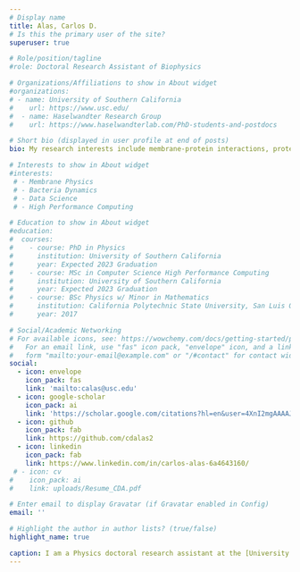 ```yaml
---
# Display name
title: Alas, Carlos D.
# Is this the primary user of the site?
superuser: true

# Role/position/tagline
#role: Doctoral Research Assistant of Biophysics

# Organizations/Affiliations to show in About widget
#organizations:
# - name: University of Southern California
#    url: https://www.usc.edu/
#  - name: Haselwandter Research Group
#    url: https://www.haselwandterlab.com/PhD-students-and-postdocs

# Short bio (displayed in user profile at end of posts)
bio: My research interests include membrane-protein interactions, protein organization, and bacteria mechanics.

# Interests to show in About widget
#interests:
 # - Membrane Physics
 # - Bacteria Dynamics
 # - Data Science
 # - High Performance Computing

# Education to show in About widget
#education:
#  courses:
#    - course: PhD in Physics
#      institution: University of Southern California
#      year: Expected 2023 Graduation
#    - course: MSc in Computer Science High Performance Computing
#      institution: University of Southern California
#      year: Expected 2023 Graduation
#    - course: BSc Physics w/ Minor in Mathematics
#      institution: California Polytechnic State University, San Luis Obispo
#      year: 2017

# Social/Academic Networking
# For available icons, see: https://wowchemy.com/docs/getting-started/page-builder/#icons
#   For an email link, use "fas" icon pack, "envelope" icon, and a link in the
#   form "mailto:your-email@example.com" or "/#contact" for contact widget.
social:
  - icon: envelope
    icon_pack: fas
    link: 'mailto:calas@usc.edu'
  - icon: google-scholar
    icon_pack: ai
    link: 'https://scholar.google.com/citations?hl=en&user=4XnI2mgAAAAJ'
  - icon: github
    icon_pack: fab
    link: https://github.com/cdalas2
  - icon: linkedin
    icon_pack: fab
    link: https://www.linkedin.com/in/carlos-alas-6a4643160/
 # - icon: cv
#    icon_pack: ai
#    link: uploads/Resume_CDA.pdf

# Enter email to display Gravatar (if Gravatar enabled in Config)
email: ''

# Highlight the author in author lists? (true/false)
highlight_name: true

caption: I am a Physics doctoral research assistant at the [University of Southern California](https://dornsife.usc.edu/physics) and a [M.S. Computer Science](https://www.cs.usc.edu/academic-programs/masters/high-performance-computing-simulations/) student. I received my B.S. degree in Physics from [California Polytechnic State University of San Luis Obispo](https://physics.calpoly.edu) in 2017. <br><br>During my B.S., I modeled and simulated the swimming dynamics of microorganisms in thin films surrounded by fluid of different viscosity with [Professor Tatiana Kuriabova](https://physics.calpoly.edu/tkuriabo). I also performed some experimental research in other areas in physics, including studying active matter, scorpion strike mechanics, and hydrodynamic flow in liquid crystal films. As a doctoral candidate, I'm currently working with <a href="https://www.haselwandterlab.com/Contact">Professor Christoph A. Haselwandter</a> on modeling and simulating protein-membrane and protein-protein interactions, the temperature sensing of cells via bilayer mechanics, and protein dynamics. <br><br>As my time in academia nears its completion, I am preparing myself for a career in data science in industry. I've focused my Computer Science course projects and, recently, a summer internship at Travelers Insurance Company towards this end. At Travelers, I designed a metric to measure trip regularity in driving behavior of customers. <br><br> In my spare time, I like to explore the greater Los Angeles area with my wife, Zhibek Alas, including the coastal areas, Los Angles Forest, and billiard halls on occasion. I also enjoy cooking and swimming for my aerobic fitness.
---
```


